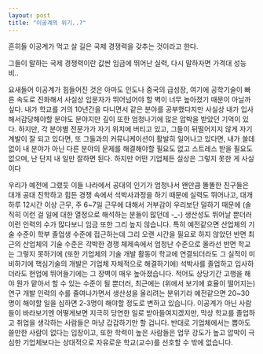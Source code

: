 ```yaml
---
layout: post
title: "이공계의 위기..?"
---
```


흔히들 이공계가 먹고 살 길은 국제 경쟁력을 갖추는 것이라고 한다. 

그들이 말하는 국제 경쟁력이란 값싼 임금에 뛰어난 실력, 다시 말하자면 가격대 성능비..

요새들어 이공계가 힘들어진 것은 아마도 인도나 중국의 급성장, 여기에 공학기술이 빠른 속도로 진화해서 사실상 입문자가 뛰어넘어야 할 벽이 너무 높아졌기 때문이 아닐까 싶다. 내가 학교를 거의 10년간을 다니면서 같은 분야를 공부했다지만 사실상 내가 입사해서감당해야할 분야도 분야지만 깊이 또한 엄청나기에 많은 압박을 받았던 기억이 있다. 하지만, 각 분야별 전문가가 자기 위치에 버티고 있고, 그들이 뒤떨어지지 않게 자기 계발이 잘 되고 있다면, 또 그들과의 커뮤니케이션이 활발히 일어나고 있다면, 내가 쓸데없이 내 분야가 아닌 다른 분야의 문제를 해결해야할 필요도 없고 스트레스 받을 필요도 없으며, 난 단지 내 일만 잘하면 된다. 하지만 어떤 기업체든 실상은 그렇지 못한 게 사실이다 

우리가 예전에 그랬듯 이들 나라에서 공대의 인기가 엄청나서 왠만큼 똘똘한 친구들은 대개 공대 진학하고 힘든 경쟁 속에서 석박사과정을 하기 때문에 실력도 뛰어나고, 대개 하루 12시간 이상 근무, 주 6~7일 근무에 대해서 거부감이 우리보단 덜하기 때문에 (솔직히 이런 걸 일에 대한 열정으로 해석하는 분들이 많던데 -_-) 생산성도 뛰어날 뿐더러 이런 인력의 수가 많다보니 임금 또한 그리 높지 않습니다.
특히 예전같으면 산업체의 기술 수준이 학부 졸업생 수준에 접근하는데 그리 오랜 시간을 필요로 하지 않았던 반면 최근의 산업체의 기술 수준은 각박한 경쟁 체제속에서 엄청난 수준으로 올라선 반면 학교는 그렇지 못하기에 (또한 기업체의 기술 개발 활동이 학교에 연결되더라도 그 실적이 미비하기에 핵심기술의 개발은 기업체 자체적으로 해결하기에) 석박사를 졸업하고 입사하더라도 현업에 뛰어들기에는 그 장벽이 매우 높아졌습니다. 적어도 상당기간 고행을 해야 뭔가 맡아서 할 수 있는 수준이 될 뿐더러, 최근에는 (위에서 보기에 효율이 떨어지는) 연구 개발 인력의 수를 줄여나가면서 생산성을 올리려는 분위기라 예전같으면 20~30명이 해야할 일을 심하면 2-3명이 해야할 정도로 변하고 있습니다. 이공계가 아닌 사람들이 바라보기엔 어떻게보면 지극히 당연한 일로 받아들여지겠지만, 막상 학교를 졸업하고 취업을 생각하는 사람들은 마냥 갑갑하기만 할 겁니다. 반대로 기업체에서는 뽑아도 쓸만한 사람이 없다는 입장이고, 또한 학력이 높은 사람들은 업무 강도가 높고 압박이 극심한 기업체보다는 상대적으로 자유로운 학교(교수)를 선호할 수 밖에 없습니다.



